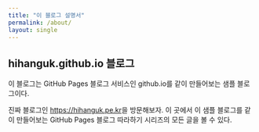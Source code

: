 ```yaml
---
title: "이 블로그 설명서"
permalink: /about/
layout: single
---
```


## hihanguk.github.io 블로그

이 블로그는 GitHub Pages 블로그 서비스인 github.io를 같이 만들어보는 샘플 블로그이다.

진짜 블로그인 <https://hihanguk.pe.kr>을 방문해보자.
이 곳에서 이 샘플 블로그를 같이 만들어보는 GitHub Pages 블로그 따라하기 시리즈의
모든 글을 볼 수 있다.

